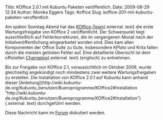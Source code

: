 Title: KOffice 2.0.1 mit Kubuntu Paketen veröffentlich.
Date: 2009-06-29 12:34
Author: Monika Eggers
Tags: Koffice
Slug: koffice-201-mit-kubuntu-paketen-veroffentlich

Am späten Sonntag Abend hat das
[KOffice-Team](http://koffice.org "http://koffice.org"){.external .text}
die erste Wartungsfreigabe von KOffice 2 veröffentlicht. Der Schwerpunkt
liegt ausschließlich auf Fehlerkorrekturen, die im vergangenen Monat
nach der Initialveröffentlichung eingearbeitet worden sind. Dies kam
allen Komponenten der Office Suite zu Gute, insbesondere KPlato und
Krita fallen durch die meisten gelösten Fehler auf. Eine detaillierte
Übersicht ist dem offiziellen
[Changelog](http://www.koffice.org/2009/06/koffice-2-0-1-changelog/ "http://www.koffice.org/2009/06/koffice-2-0-1-changelog/"){.external
.text} (englisch) zu entnehmen.

</p>
Bis zur Freigabe von KOffice 2.1, voraussichtlich im Oktober 2009, wurde
gleichzeitig angekündigt noch mindestens zwei weitere Wartungsfreigaben
zu erstellen. Die Installation von KOffice 2.0.1 auf Kubuntu kann anhand
dieser
[Anleitung](http://wiki.kubuntu-de.org/Kubuntu_benutzen/Bueroprogramme/KOffice2#Installation "http://wiki.kubuntu-de.org/Kubuntu_benutzen/Bueroprogramme/KOffice2#Installation"){.external
.text} durchgeführt werden.

</p>
<!--break--><!--break-->

Diese Nachricht kann im
[Forum](http://forum.kubuntu-de.org/index.php?board=1.0) diskutiert
werden.

</p>
 

</p>

